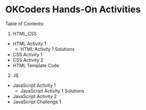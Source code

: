 OKCoders Hands-On Activities
============================

Table of Contents:

1. HTML_CSS
  * HTML Activity 1
    * HTML Activity 1 Solutions
  * CSS Activity 1
  * CSS Activity 2
  * HTML Template Code
2. JS
  * JavaScript Activity 1
    * JavaScript Activity 1 Solutions
  * JavaScript Activity 2
  * JavaScript Challenge 1